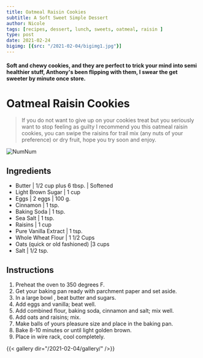 ```yaml
---
title: Oatmeal Raisin Cookies
subtitle: A Soft Sweet Simple Dessert 
author: Nicole
tags: [recipes, dessert, lunch, sweets, oatmeal, raisin ]
type: post
date: 2021-02-24
bigimg: [{src: "/2021-02-04/bigimg1.jpg"}]
---
```


#### Soft and chewy cookies, and they are perfect to trick your mind into semi healthier stuff, Anthony's been flipping with them, I swear the get sweeter by minute once store.

# Oatmeal Raisin Cookies

> If you do not want to give up on your cookies treat but you seriously want to stop feeling as guilty I recommend you this oatmeal raisin cookies, you can swipe the raisins for trail mix (any nuts of your preference) or dry fruit, hope you try soon and enjoy.

![NumNum](https://64.media.tumblr.com/tumblr_m76retVC811qd27i1o1_500.gif)

## Ingredients

- Butter | 1/2 cup plus 6 tbsp. | Softened
- Light Brown Sugar | 1 cup 
- Eggs | 2 eggs | 100 g.
- Cinnamon | 1 tsp.
- Baking Soda | 1 tsp.
- Sea Salt | 1 tsp.
- Raisins | 1 cup
- Pure Vanilla Extract | 1 tsp.
- Whole Wheat Flour | 1 1/2 Cups
- Oats (quick or old fashioned) |3 cups
- Salt | 1/2 tsp.



## Instructions


1. Preheat the oven to 350 degrees F. 
2. Get your baking pan ready with parchment paper and set aside.
3. In a large bowl , beat butter and sugars.
4. Add eggs and vanilla; beat well.
5. Add combined flour, baking soda, cinnamon and salt; mix well.
6. Add oats and raisins; mix.
7. Make balls of yours pleasure size and place in the baking pan.
8. Bake 8-10 minutes or until light golden brown.
9. Place in wire rack, cool completely.

{{< gallery dir="/2021-02-04/gallery/" />}}
